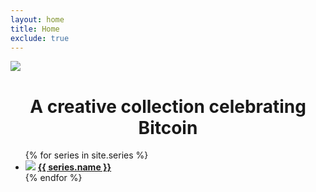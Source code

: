 ```yaml
---
layout: home
title: Home
exclude: true
---
```

<img src="https://bafybeifmsiihs3gb5hx6vddfkgpk2wlpvuq424stzyy4ybrrod4lwb7hde.ipfs.dweb.link/" max-width="100%" height="auto">
<style>
h1 {text-align: center;}
  </style>
  <h1>A creative collection celebrating Bitcoin</h1>

<ul class="assets">
{% for series in site.series %}

  <li>
    <img src="{% if series.image != null and series.image != '' %}{{ series.image }}{% else %}{{'assets/placeholder.png' | relative_url}}{% endif %}">
    <a href="/{{ series.name | downcase }}">
         <b>{{ series.name }}</b>
    </a>    
  </li>
{% endfor %}
</ul>
